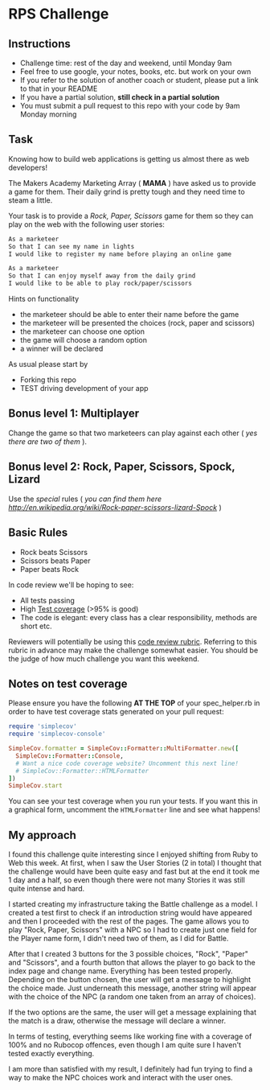 # RPS Challenge

Instructions
-------

* Challenge time: rest of the day and weekend, until Monday 9am
* Feel free to use google, your notes, books, etc. but work on your own
* If you refer to the solution of another coach or student, please put a link to that in your README
* If you have a partial solution, **still check in a partial solution**
* You must submit a pull request to this repo with your code by 9am Monday morning

Task
----

Knowing how to build web applications is getting us almost there as web developers!

The Makers Academy Marketing Array ( **MAMA** ) have asked us to provide a game for them. Their daily grind is pretty tough and they need time to steam a little.

Your task is to provide a _Rock, Paper, Scissors_ game for them so they can play on the web with the following user stories:

```sh
As a marketeer
So that I can see my name in lights
I would like to register my name before playing an online game

As a marketeer
So that I can enjoy myself away from the daily grind
I would like to be able to play rock/paper/scissors
```

Hints on functionality

- the marketeer should be able to enter their name before the game
- the marketeer will be presented the choices (rock, paper and scissors)
- the marketeer can choose one option
- the game will choose a random option
- a winner will be declared


As usual please start by

* Forking this repo
* TEST driving development of your app


## Bonus level 1: Multiplayer

Change the game so that two marketeers can play against each other ( _yes there are two of them_ ).

## Bonus level 2: Rock, Paper, Scissors, Spock, Lizard

Use the _special_ rules ( _you can find them here http://en.wikipedia.org/wiki/Rock-paper-scissors-lizard-Spock_ )

## Basic Rules

- Rock beats Scissors
- Scissors beats Paper
- Paper beats Rock

In code review we'll be hoping to see:

* All tests passing
* High [Test coverage](https://github.com/makersacademy/course/blob/master/pills/test_coverage.md) (>95% is good)
* The code is elegant: every class has a clear responsibility, methods are short etc.

Reviewers will potentially be using this [code review rubric](docs/review.md).  Referring to this rubric in advance may make the challenge somewhat easier.  You should be the judge of how much challenge you want this weekend.

Notes on test coverage
----------------------

Please ensure you have the following **AT THE TOP** of your spec_helper.rb in order to have test coverage stats generated
on your pull request:

```ruby
require 'simplecov'
require 'simplecov-console'

SimpleCov.formatter = SimpleCov::Formatter::MultiFormatter.new([
  SimpleCov::Formatter::Console,
  # Want a nice code coverage website? Uncomment this next line!
  # SimpleCov::Formatter::HTMLFormatter
])
SimpleCov.start
```

You can see your test coverage when you run your tests. If you want this in a graphical form, uncomment the `HTMLFormatter` line and see what happens!

My approach
-----------

I found this challenge quite interesting since I enjoyed shifting from Ruby to Web this week. At first, when I saw the User Stories (2 in total) I thought that the challenge would have been quite easy and fast but at the end it took me 1 day and a half, so even though there were not many Stories it was still quite intense and hard.

I started creating my infrastructure taking the Battle challenge as a model. I created a test first to check if an introduction string would have appeared and then I proceeded with the rest of the pages. The game allows you to play "Rock, Paper, Scissors" with a NPC so I had to create just one field for the Player name form, I didn't need two of them, as I did for Battle.

After that I created 3 buttons for the 3 possible choices, "Rock", "Paper" and "Scissors", and a fourth button that allows the player to go back to the index page and change name. Everything has been tested properly. Depending on the button chosen, the user will get a message to highlight the choice made. Just underneath this message, another string will appear with the choice of the NPC (a random one taken from an array of choices).

If the two options are the same, the user will get a message explaining that the match is a draw, otherwise the message will declare a winner.

In terms of testing, everything seems like working fine with a coverage of 100% and no Rubocop offences, even though I am quite sure I haven't tested exactly everything.

I am more than satisfied with my result, I definitely had fun trying to find a way to make the NPC choices work and interact with the user ones.
